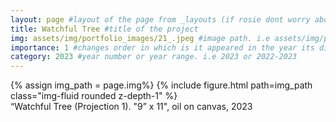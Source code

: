 ```yaml
---
layout: page #layout of the page from _layouts (if rosie dont worry about this)
title: Watchful Tree #title of the project
img: assets/img/portfolio_images/21_.jpeg #image path. i.e assets/img/portfolio_images/1_.jpg
importance: 1 #changes order in which is it appeared in the year its displayed in
category: 2023 #year number or year range. i.e 2023 or 2022-2023
---
```


<div class="row">
    <div class="col-sm mt-3 mt-md-0">
        {% assign img_path = page.img%}
        {% include figure.html path=img_path  class="img-fluid rounded z-depth-1" %}
    </div>
</div>
<div class="caption">
    “Watchful Tree (Projection 1). "9” x 11", oil on canvas, 2023
</div>
